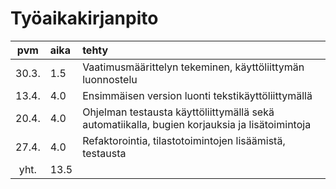 # Työaikakirjanpito

|  pvm  | aika | tehty                                                                                         |
| :----:|:-----| :---------------------------------------------------------------------------------------------|
| 30.3. |  1.5 | Vaatimusmäärittelyn tekeminen, käyttöliittymän luonnostelu                                    |
| 13.4. |  4.0 | Ensimmäisen version luonti tekstikäyttöliittymällä                                            |
| 20.4. |  4.0 | Ohjelman testausta käyttöliittymällä sekä automatiikalla, bugien korjauksia ja lisätoimintoja |
| 27.4. |  4.0 | Refaktorointia, tilastotoimintojen lisäämistä, testausta                                      |
| yht.  | 13.5 |                                                                                               |
